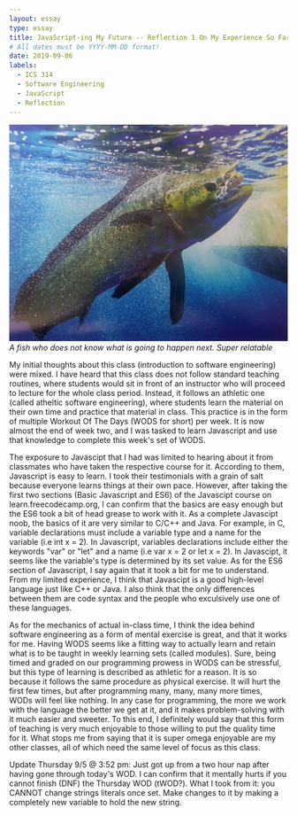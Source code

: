 ```yaml
---
layout: essay
type: essay
title: JavaScript-ing My Future -- Reflection 1 On My Experience So Far In ICS 314
# All dates must be YYYY-MM-DD format!
date: 2019-09-06
labels:
  - ICS 314
  - Software Engineering
  - JavaScript
  - Reflection
---
```

<img class="ui medium image" src="../images/ReflectOne.jpg">*A fish who does not know what is going to happen next. Super relatable*


My initial thoughts about this class (introduction to software engineering) were mixed. I have heard that this class does not follow standard teaching routines, where students would sit in front of an instructor who will proceed to lecture for the whole class period. Instead, it follows an athletic one (called atheltic software engineering), where students learn the material on their own time and practice that material in class. This practice is in the form of multiple Workout Of The Days (WODS for short) per week. It is now almost the end of week two, and I was tasked to learn Javascript and use that knowledge to complete this week's set of WODS. 

The exposure to Javascipt that I had was limited to hearing about it from classmates who have taken the respective course for it. According to them, Javascript is easy to learn. I took their testimonials with a grain of salt because everyone learns things at their own pace. However, after taking the first two sections (Basic Javascript and ES6) of the Javascipt course on learn.freecodecamp.org, I can confirm that the basics are easy enough but the ES6 took a bit of head grease to work with it. As a complete Javascipt noob, the basics of it are very similar to C/C++ and Java. For example, in C, variable declarations must include a variable type and a name for the variable (i.e int x = 2). In Javascript, variables declarations include either the keywords "var" or "let" and a name (i.e var x = 2 or let x = 2). In Javascipt, it seems like the variable's type is determined by its set value. As for the ES6 section of Javascript, I say again that it took a bit for me to understand. From my limited experience, I think that Javascipt is a good high-level language just like C++ or Java. I also think that the only differences between them are code syntax and the people who exculsively use one of these languages. 

As for the mechanics of actual in-class time, I think the idea behind software engineering as a form of mental exercise is great, and that it works for me. Having WODS seems like a fitting way to actually learn and retain what is to be taught in weekly learning sets (called modules). Sure, being timed and graded on our programming prowess in WODS can be stressful, but this type of learning is described as athletic for a reason. It is so because it follows the same procedure as physical exercise. It will hurt the first few times, but after programming many, many, many more times, WODs will feel like nothing. In any case for programming, the more we work with the language the better we get at it, and it makes problem-solving with it much easier and sweeter. To this end, I definitely would say that this form of teaching is very much enjoyable to those willing to put the quality time for it. What stops me from saying that it is super omega enjoyable are my other classes, all of which need the same level of focus as this class. 

Update Thursday 9/5 @ 3:52 pm: 
Just got up from a two hour nap after having gone through today's WOD. I can confirm that it mentally hurts if you cannot finish (DNF) the Thursday WOD (tWOD?). What I took from it: you CANNOT change strings literals once set. Make changes to it by making a completely new variable to hold the new string.
